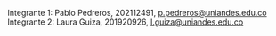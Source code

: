 Integrante 1: Pablo Pedreros, 202112491, p.pedreros@uniandes.edu.co
Integrante 2: Laura Guiza, 201920926, l.guiza@uniandes.edu.co
